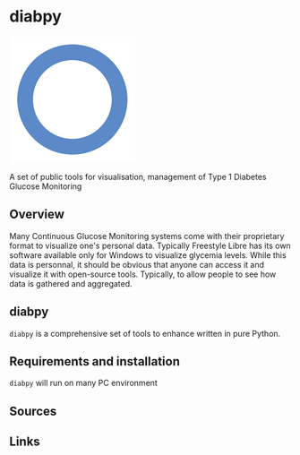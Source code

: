 # diabpy

 ![](MISC/diabetic_sign.png)

A set of public tools for visualisation, management of Type 1 Diabetes Glucose Monitoring

## Overview

Many Continuous Glucose Monitoring systems come with their proprietary format to visualize one's personal data.
Typically Freestyle Libre has its own software available only for Windows to visualize glycemia levels.
While this data is personnal, it should be obvious that anyone can access it and visualize it with open-source tools.
Typically, to allow people to see how data is gathered and aggregated.

## diabpy

`diabpy` is a comprehensive set of tools to enhance written in pure Python.


## Requirements and installation

`diabpy` will run on many PC environment



## Sources

## Links



